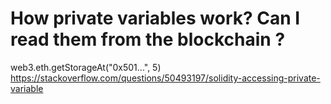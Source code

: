 # How private variables work? Can I read them from the blockchain ?

web3.eth.getStorageAt("0x501...", 5)
https://stackoverflow.com/questions/50493197/solidity-accessing-private-variable
